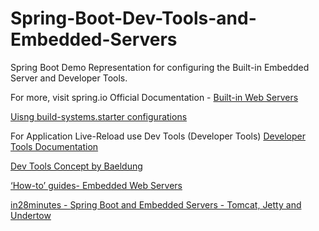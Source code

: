 # Spring-Boot-Dev-Tools-and-Embedded-Servers
 Spring Boot Demo Representation for configuring the Built-in Embedded Server and Developer Tools.
 
For more, visit spring.io Official Documentation - [Built-in Web Servers](https://docs.spring.io/spring-boot/how-to/webserver.html)

[Uisng build-systems.starter configurations](https://docs.spring.io/spring-boot/docs/current/reference/html/using.html#using.build-systems.starters)

For Application Live-Reload use Dev Tools (Developer Tools) [Developer Tools Documentation](https://docs.spring.io/spring-boot/reference/using/devtools.html)

[Dev Tools Concept by Baeldung](https://www.baeldung.com/spring-boot-devtools)

[‘How-to’ guides- Embedded Web Servers](https://docs.spring.io/spring-boot/docs/2.1.9.RELEASE/reference/html/howto-embedded-web-servers.html)

[in28minutes - Spring Boot and Embedded Servers - Tomcat, Jetty and Undertow](https://www.springboottutorial.com/spring-boot-with-embedded-servers-tomcat-jetty)
